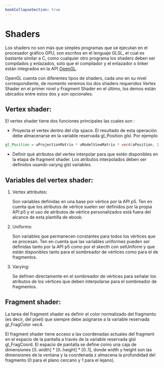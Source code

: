 ```yaml
---
bookCollapseSection: true
---
```


# Shaders

Los shaders no son más que simples programas que se ejecutan en el procesador gráfico GPU, son escritos en el lenguaje GLSL, el cual es bastante similar a C, como cualquier otro programa los shaders deben ser compilados y enlazados, solo que el compilador y el enlazador o linker están integrados en la API [OpenGL](https://www.opengl.org/).

OpenGL cuenta con diferentes tipos de shaders, cada uno en su nivel correspondiente, de momento veremos los dos shaders requeridos Vertex Shader en el primer nivel y Fragment Shader en el último, los demos están ubicados entre estos dos y son opcionales.

## Vertex shader:

El vertex shader tiene dos funciones principales las cuales son :

- Proyecta el vertex dentro del clip space. El resultado de esta operación debe almacenarse en la variable reservada gl_Position glsl. Por ejemplo  

``` glsl
gl_Position = uProjectionMatrix * uModelViewMatrix * vec4(aPosition, 1.0)
```
- Definir qué atributos del vertex interpolar para que estén disponibles en la etapa de fragment shader. Los atributos interpolados deben ser definidos usando varyng glsl variables.
        
## Variables del vertex shader: 

1. Vertex attributes: 
    
    Son variables definidas en una base por vértice por la API p5. Ten en cuenta que los atributos de vértice suelen ser definidos por la propia API p5 y el uso de atributos de vértice personalizados está fuera del alcance de esta plantilla de ebook.
2. Uniforms: 

    Son variables que permanecen constantes para todos los vértices que se procesan. Ten en cuenta que las variables uniformes pueden ser definidas tanto por la API p5 como por el skecth con setUniform y que están disponibles tanto para el sombreador de vértices como para el de fragmentos.
3. Varying:

    Se definen directamente en el sombreador de vértices para señalar los atributos de los vértices que deben interpolarse para el sombreador de fragmentos.

## Fragment shader: 

La tarea del fragment shader es definir el color normalizado del fragmento (es decir, del píxel) que siempre debe asignarse a la variable reservada gl_FragColor vec4.

El fragment shader tiene acceso a las coordenadas actuales del fragment en el espacio de la pantalla a través de la variable reservada glsl gl_FragCoord. El espacio de pantalla se define como una caja de dimensiones [0..width] * [0..height] * [0..1], donde width y height son las dimensiones de la ventana y la coordenada z almacena la profundidad del fragmento (0 para el plano cercano y 1 para el lejano).


